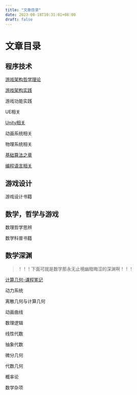 ```yaml
---
title: "文章目录"
date: 2023-08-18T10:31:01+08:00
draft: false
---
```



# 文章目录

## 程序技术

[游戏架构哲学理论](./posts/游戏架构理论/游戏架构哲学理论.md)

[游戏架构实践](./posts/游戏架构实现/游戏架构实现大纲.md)

游戏功能实践

UE相关

[Unity相关](./posts/Unity相关/Unity相关.md)

动画系统相关

物理系统相关

[基础算法之章](./posts/基础算法/00基础算法之章.md)

[编程语言相关](./posts/编程语言相关/编程语言相关.md)

## 游戏设计

游戏设计书籍

## 数学，哲学与游戏

数理哲学思辨

数学科普书籍

## 数学深渊

> ！！！下面可就是数学那永无止境幽暗晦涩的深渊啊！！！

[计算几何-课程笔记](./posts/计算几何-课程笔记/计算几何-笔记大纲.md)

动力系统

离散几何与计算几何

动画曲线

数理逻辑

线性代数

抽象代数

微分几何

代数几何

概率论

数学杂项